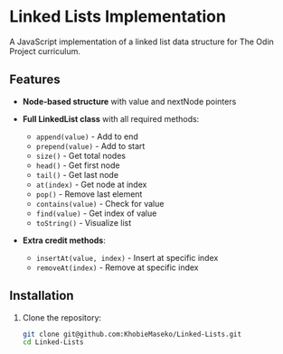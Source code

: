 # Linked Lists Implementation

A JavaScript implementation of a linked list data structure for The Odin Project curriculum.

## Features

- **Node-based structure** with value and nextNode pointers

- **Full LinkedList class** with all required methods:
  - `append(value)` - Add to end
  - `prepend(value)` - Add to start
  - `size()` - Get total nodes
  - `head()` - Get first node
  - `tail()` - Get last node
  - `at(index)` - Get node at index
  - `pop()` - Remove last element
  - `contains(value)` - Check for value
  - `find(value)` - Get index of value
  - `toString()` - Visualize list

- **Extra credit methods**:
  
  - `insertAt(value, index)` - Insert at specific index
  - `removeAt(index)` - Remove at specific index

## Installation

1. Clone the repository:
   ```bash
   git clone git@github.com:KhobieMaseko/Linked-Lists.git
   cd Linked-Lists
